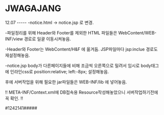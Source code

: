 # JWAGAJANG

12.07 -----
-notice.html -> notice.jsp 로 변경.

-파일정리를 위해 Header와 Footer를 제외한 HTML 파일들은 WebContent/WEB-INF/view 경로로 일괄 이동시켜놓음.

-Header와 Footer는 WebContent/H&F 에 옮겨둠.
JSP파일마다 jsp:inclue 경로도 재설정해놓음.


-notice.jsp body가 다른페이지들에 비해 조금씩 오른쪽으로 밀려서 
임시로 body태그에 인라인css로 position:relative; left:-8px; 설정해놓음.

후에 서버작업을 위해 필요한 jar파일들은 WEB-INF/lib 에 넣어놓음.

!! META-INF/Context.xml에 DB접속용 Resource작성해놓았으니 서버작업하기전에 꼭 확인. !!





#1242141#####
